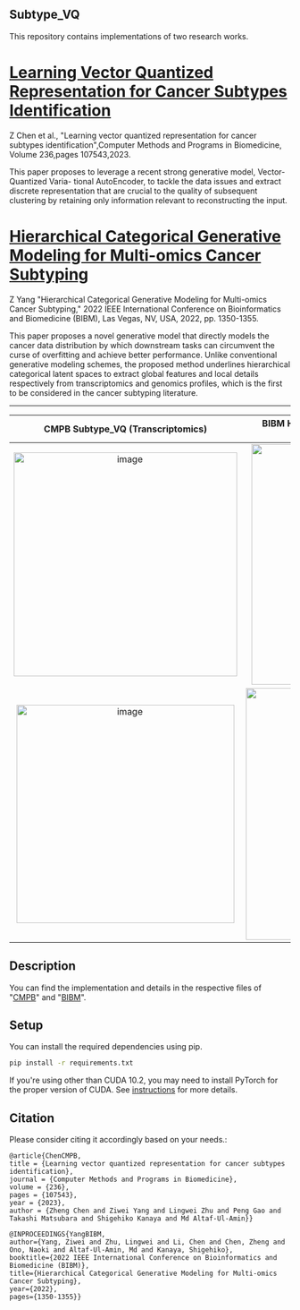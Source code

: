 ## Subtype_VQ

This repository contains implementations of two research works.


# [Learning Vector Quantized Representation for Cancer Subtypes Identification](https://www.sciencedirect.com/science/article/abs/pii/S0169260723002080)

Z Chen et al., "Learning vector quantized representation for cancer subtypes identification",Computer Methods and Programs in Biomedicine,
Volume 236,pages 107543,2023.

This paper proposes to leverage a recent strong generative model, Vector-Quantized Varia- tional AutoEncoder, to tackle the data issues and extract discrete representation that are crucial to the quality of subsequent clustering by retaining only information relevant to reconstructing the input.

# [Hierarchical Categorical Generative Modeling for Multi-omics Cancer Subtyping](https://ieeexplore.ieee.org/document/9994928)

Z Yang "Hierarchical Categorical Generative Modeling for Multi-omics Cancer Subtyping," 2022 IEEE International Conference on Bioinformatics and Biomedicine (BIBM), Las Vegas, NV, USA, 2022, pp. 1350-1355.

This paper proposes a novel generative model that directly models the cancer data distribution by which downstream tasks can circumvent the curse of overfitting and achieve better performance. Unlike conventional generative modeling schemes, the proposed method underlines hierarchical categorical latent spaces to extract global features and local details respectively from transcriptomics and genomics profiles, which is the first to be considered in the cancer subtyping literature. 

---------------------------------------------------------------------------------------------------------------------


CMPB Subtype_VQ (Transcriptomics)            |  BIBM Hierarchical Subtype_VQ (Transcriptomics + Genomics)
:-------------------------:|:-------------------------:
<img width="400" alt="image" src="https://github.com/chenzRG/Subtype_VQ/assets/125750017/dc751853-441b-4e50-9feb-c02f59471e97">  | <img width="430" alt="image" src="https://github.com/chenzRG/Subtype_VQ/assets/125750017/e2f4fc41-9dc1-4af8-8947-ec012b8e805e">
<img width="390" alt="image" src="https://github.com/chenzRG/Subtype_VQ/assets/125750017/1e7cf60a-175f-4b5d-8654-5a57d29c8812">  | <img width="450" alt="image" src="https://github.com/chenzRG/Subtype_VQ/assets/125750017/3c980690-d3be-4d1e-a560-e69813bff93b">

## Description

You can find the implementation and details in the respective files of "[CMPB](https://github.com/chenzRG/Subtype_VQ/tree/main/CMPB)" and "[BIBM](https://github.com/chenzRG/Subtype_VQ/tree/main/BIBM22)".


## Setup

You can install the required dependencies using pip.

```bash
pip install -r requirements.txt
```

If you're using other than CUDA 10.2, you may need to install PyTorch for the proper version of CUDA. See [instructions](https://pytorch.org/get-started/locally/) for more details.



## Citation
Please consider citing it accordingly based on your needs.:

    @article{ChenCMPB,
    title = {Learning vector quantized representation for cancer subtypes identification},
    journal = {Computer Methods and Programs in Biomedicine},
    volume = {236},
    pages = {107543},
    year = {2023},
    author = {Zheng Chen and Ziwei Yang and Lingwei Zhu and Peng Gao and Takashi Matsubara and Shigehiko Kanaya and Md Altaf-Ul-Amin}}

    @INPROCEEDINGS{YangBIBM,
    author={Yang, Ziwei and Zhu, Lingwei and Li, Chen and Chen, Zheng and Ono, Naoki and Altaf-Ul-Amin, Md and Kanaya, Shigehiko},
    booktitle={2022 IEEE International Conference on Bioinformatics and Biomedicine (BIBM)}, 
    title={Hierarchical Categorical Generative Modeling for Multi-omics Cancer Subtyping}, 
    year={2022},
    pages={1350-1355}}







